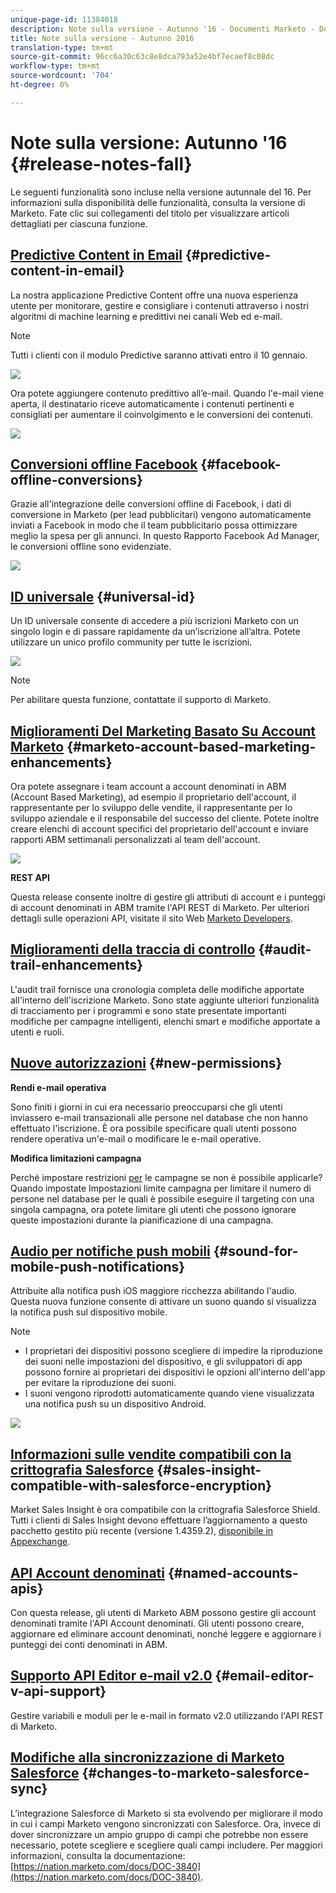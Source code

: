 ```yaml
---
unique-page-id: 11384018
description: Note sulla versione - Autunno '16 - Documenti Marketo - Documentazione prodotto
title: Note sulla versione - Autunno 2016
translation-type: tm+mt
source-git-commit: 96cc6a30c63c8e8dca793a52e4bf7ecaef8c08dc
workflow-type: tm+mt
source-wordcount: '704'
ht-degree: 0%

---
```



# Note sulla versione: Autunno &#39;16 {#release-notes-fall}

Le seguenti funzionalità sono incluse nella versione autunnale del 16. Per informazioni sulla disponibilità delle funzionalità, consulta la versione di Marketo. Fate clic sui collegamenti del titolo per visualizzare articoli dettagliati per ciascuna funzione.

## [Predictive Content in Email](http://docs.marketo.com/display/docs/predictive+content)  {#predictive-content-in-email}

La nostra applicazione Predictive Content offre una nuova esperienza utente per monitorare, gestire e consigliare i contenuti attraverso i nostri algoritmi di machine learning e predittivi nei canali Web ed e-mail.

>[!NOTE]
>
>Tutti i clienti con il modulo Predictive saranno attivati entro il 10 gennaio.

![](assets/shafe.png)

Ora potete aggiungere contenuto predittivo all’e-mail. Quando l&#39;e-mail viene aperta, il destinatario riceve automaticamente i contenuti pertinenti e consigliati per aumentare il coinvolgimento e le conversioni dei contenuti.

![](assets/predictive.png)

## [Conversioni offline Facebook](../../product-docs/demand-generation/facebook/understanding-facebook-offline-conversions.md)  {#facebook-offline-conversions}

Grazie all&#39;integrazione delle conversioni offline di Facebook, i dati di conversione in Marketo (per lead pubblicitari) vengono automaticamente inviati a Facebook in modo che il team pubblicitario possa ottimizzare meglio la spesa per gli annunci. In questo Rapporto Facebook Ad Manager, le conversioni offline sono evidenziate.

![](assets/facebook.png)

## [ID universale](../../product-docs/administration/settings/using-a-universal-id-for-subscription-login.md) {#universal-id}

Un ID universale consente di accedere a più iscrizioni Marketo con un singolo login e di passare rapidamente da un’iscrizione all’altra. Potete utilizzare un unico profilo community per tutte le iscrizioni.

![](assets/image2016-11-3-15-3a10-3a16.png)

>[!NOTE]
>
>Per abilitare questa funzione, contattate il supporto di Marketo.

## [Miglioramenti Del Marketing Basato Su Account Marketo](http://docs.marketo.com/pages/viewpage.action?pageid=11380718) {#marketo-account-based-marketing-enhancements}

Ora potete assegnare i team account a account denominati in ABM (Account Based Marketing), ad esempio il proprietario dell&#39;account, il rappresentante per lo sviluppo delle vendite, il rappresentante per lo sviluppo aziendale e il responsabile del successo del cliente. Potete inoltre creare elenchi di account specifici del proprietario dell&#39;account e inviare rapporti ABM settimanali personalizzati al team dell&#39;account.

![](assets/account-team-11-15-16.png)

**REST API**

Questa release consente inoltre di gestire gli attributi di account e i punteggi di account denominati in ABM tramite l&#39;API REST di Marketo. Per ulteriori dettagli sulle operazioni API, visitate il sito Web [Marketo Developers](http://developers.marketo.com/rest-api/lead-database/named-accounts).

## [Miglioramenti della traccia di controllo](../../product-docs/administration/audit-trail/change-details-in-audit-trail.md) {#audit-trail-enhancements}

L&#39;audit trail fornisce una cronologia completa delle modifiche apportate all&#39;interno dell&#39;iscrizione Marketo. Sono state aggiunte ulteriori funzionalità di tracciamento per i programmi e sono state presentate importanti modifiche per campagne intelligenti, elenchi smart e modifiche apportate a utenti e ruoli.

## [Nuove autorizzazioni](../../product-docs/administration/users-and-roles/managing-user-roles-and-permissions/descriptions-of-role-permissions.md) {#new-permissions}

**Rendi e-mail operativa**

Sono finiti i giorni in cui era necessario preoccuparsi che gli utenti inviassero e-mail transazionali alle persone nel database che non hanno effettuato l&#39;iscrizione. È ora possibile specificare quali utenti possono rendere operativa un&#39;e-mail o modificare le e-mail operative.

**Modifica limitazioni campagna**

Perché impostare restrizioni [per](http://docs.marketo.com/display/DOCS/Enable+Lead+Restrictions+for+Smart+Campaigns) le campagne se non è possibile applicarle? Quando impostate Impostazioni limite campagna per limitare il numero di persone nel database per le quali è possibile eseguire il targeting con una singola campagna, ora potete limitare gli utenti che possono ignorare queste impostazioni durante la pianificazione di una campagna.

## [Audio per notifiche push mobili](../../product-docs/mobile-marketing/push-notifications/configure-mobile-push-notification.md) {#sound-for-mobile-push-notifications}

Attribuite alla notifica push iOS maggiore ricchezza abilitando l&#39;audio. Questa nuova funzione consente di attivare un suono quando si visualizza la notifica push sul dispositivo mobile.

>[!NOTE]
>
>* I proprietari dei dispositivi possono scegliere di impedire la riproduzione dei suoni nelle impostazioni del dispositivo, e gli sviluppatori di app possono fornire ai proprietari dei dispositivi le opzioni all&#39;interno dell&#39;app per evitare la riproduzione dei suoni.
>* I suoni vengono riprodotti automaticamente quando viene visualizzata una notifica push su un dispositivo Android.

>



![](assets/sound-for-push-notifications.png)

## [Informazioni sulle vendite compatibili con la crittografia Salesforce](../../product-docs/marketo-sales-insight/msi-for-salesforce/installation/install-marketo-sales-insight-package-in-salesforce-appexchange.md) {#sales-insight-compatible-with-salesforce-encryption}

Market Sales Insight è ora compatibile con la crittografia Salesforce Shield. Tutti i clienti di Sales Insight devono effettuare l’aggiornamento a questo pacchetto gestito più recente (versione 1.4359.2), [disponibile in Appexchange](https://appexchange.salesforce.com/listingDetail?listingId=a0N30000001SVZmEAO).

## [API Account denominati](http://developers.marketo.com/rest-api/lead-database/named-accounts/) {#named-accounts-apis}

Con questa release, gli utenti di Marketo ABM possono gestire gli account denominati tramite l&#39;API Account denominati. Gli utenti possono creare, aggiornare ed eliminare account denominati, nonché leggere e aggiornare i punteggi dei conti denominati in ABM.

## [Supporto API Editor e-mail v2.0](http://developers.marketo.com/rest-api/assets/emails/) {#email-editor-v-api-support}

Gestire variabili e moduli per le e-mail in formato v2.0 utilizzando l&#39;API REST di Marketo.

## [Modifiche alla sincronizzazione di Marketo Salesforce](https://nation.marketo.com/docs/DOC-3840) {#changes-to-marketo-salesforce-sync}

L’integrazione Salesforce di Marketo si sta evolvendo per migliorare il modo in cui i campi Marketo vengono sincronizzati con Salesforce. Ora, invece di dover sincronizzare un ampio gruppo di campi che potrebbe non essere necessario, potete scegliere e scegliere quali campi includere. Per maggiori informazioni, consulta la documentazione: [https://nation.marketo.com/docs/DOC-3840](https://nation.marketo.com/docs/DOC-3840).

